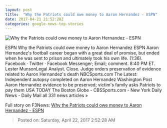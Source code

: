 ```yaml
---
layout: post
title:  "Why the Patriots could owe money to Aaron Hernandez - ESPN"
date: 2017-04-21 21:52:28Z
categories: google-news-top-stories
---
```


![Why the Patriots could owe money to Aaron Hernandez - ESPN](http://a1.espncdn.com/combiner/i?img=%2Fphoto%2F2015%2F0224%2Fnfl_a_guy44_cr_1296x729.jpg)

ESPN Why the Patriots could owe money to Aaron Hernandez ESPN Aaron Hernandez's football career began with a great deal of promise, but ended when he was sent to prison and ultimately took his own life. (1:36). Facebook · Twitter · Facebook Messenger; Email; comment. 8:40 PM ET. Lester MunsonLegal Analyst. Close. Judge orders preservation of evidence related to Aaron Hernandez's death NBCSports.com The Latest: Independent autopsy completed on Aaron Hernandez Washington Post Aaron Hernandez evidence to be preserved; victim's family asks Patriots to pay them USA TODAY The Boston Globe - CBSSports.com - New York Daily News - Daily Mail all 331 news articles »


Full story on F3News: [Why the Patriots could owe money to Aaron Hernandez - ESPN](http://www.f3nws.com/n/sWKhPJ)

> Posted on: Saturday, April 22, 2017 2:52:28 AM
